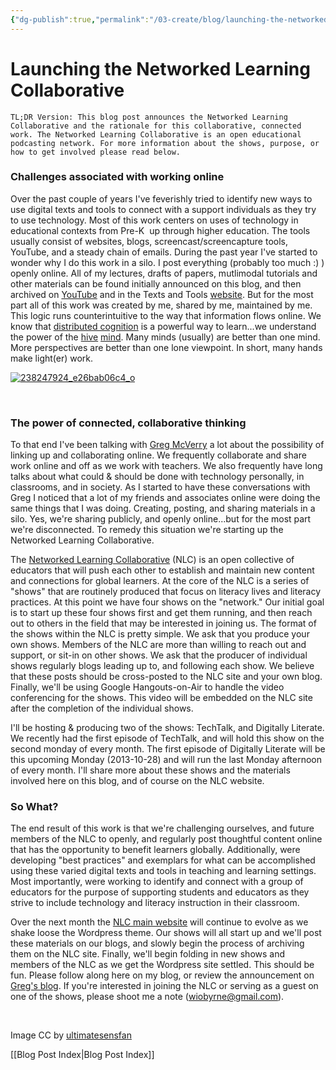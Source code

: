 ```yaml
---
{"dg-publish":true,"permalink":"/03-create/blog/launching-the-networked-learning-collaborative/","title":"Launching the Networked Learning Collaborative","tags":["connected-learning"]}
---
```


# Launching the Networked Learning Collaborative

```
TL;DR Version: This blog post announces the Networked Learning Collaborative and the rationale for this collaborative, connected work. The Networked Learning Collaborative is an open educational podcasting network. For more information about the shows, purpose, or how to get involved please read below.
```

### Challenges associated with working online

Over the past couple of years I've feverishly tried to identify new ways to use digital texts and tools to connect with a support individuals as they try to use technology. Most of this work centers on uses of technology in educational contexts from Pre-K  up through higher education. The tools usually consist of websites, blogs, screencast/screencapture tools, YouTube, and a steady chain of emails. During the past year I've started to wonder why I do this work in a silo. I post everything (probably too much :) ) openly online. All of my lectures, drafts of papers, mutlimodal tutorials and other materials can be found initially announced on this blog, and then archived on [YouTube](http://www.youtube.com/user/obyrnei) and in the Texts and Tools [website](https://sites.google.com/site/textsandtools/). But for the most part all of this work was created by me, shared by me, maintained by me. This logic runs counterintuitive to the way that information flows online. We know that [distributed cognition](http://mcs.open.ac.uk/yr258/dist_cog/) is a powerful way to learn...we understand the power of the [hive](http://www.scientificamerican.com/article.cfm?id=you-have-a-hive-mind) [mind](http://io9.com/how-much-longer-until-humanity-becomes-a-hive-mind-453848055). Many minds (usually) are better than one mind. More perspectives are better than one lone viewpoint. In short, many hands make light(er) work.

[![238247924_e26bab06c4_o](images/238247924_e26bab06c4_o-300x290.jpg)](http://wiobyrne.com/wp-content/uploads/2013/10/238247924_e26bab06c4_o.jpg)

 

### The power of connected, collaborative thinking

To that end I've been talking with [Greg McVerry](https://plus.google.com/u/0/105650915574780317406/posts) a lot about the possibility of linking up and collaborating online. We frequently collaborate and share work online and off as we work with teachers. We also frequently have long talks about what could & should be done with technology personally, in classrooms, and in society. As I started to have these conversations with Greg I noticed that a lot of my friends and associates online were doing the same things that I was doing. Creating, posting, and sharing materials in a silo. Yes, we're sharing publicly, and openly online...but for the most part we're disconnected. To remedy this situation we're starting up the Networked Learning Collaborative.

The [Networked Learning Collaborative](http://networkedlearningcollaborative.com/) (NLC) is an open collective of educators that will push each other to establish and maintain new content and connections for global learners. At the core of the NLC is a series of "shows" that are routinely produced that focus on literacy lives and literacy practices. At this point we have four shows on the "network." Our initial goal is to start up these four shows first and get them running, and then reach out to others in the field that may be interested in joining us. The format of the shows within the NLC is pretty simple. We ask that you produce your own shows. Members of the NLC are more than willing to reach out and support, or sit-in on other shows. We ask that the producer of individual shows regularly blogs leading up to, and following each show. We believe that these posts should be cross-posted to the NLC site and your own blog. Finally, we'll be using Google Hangouts-on-Air to handle the video conferencing for the shows. This video will be embedded on the NLC site after the completion of the individual shows.

I'll be hosting & producing two of the shows: TechTalk, and Digitally Literate. We recently had the first episode of TechTalk, and will hold this show on the second monday of every month. The first episode of Digitally Literate will be this upcoming Monday (2013-10-28) and will run the last Monday afternoon of every month. I'll share more about these shows and the materials involved here on this blog, and of course on the NLC website.

### So What?

The end result of this work is that we're challenging ourselves, and future members of the NLC to openly, and regularly post thoughtful content online that has the opportunity to benefit learners globally. Additionally, were developing "best practices" and exemplars for what can be accomplished using these varied digital texts and tools in teaching and learning settings. Most importantly, were working to identify and connect with a group of educators for the purpose of supporting students and educators as they strive to include technology and literacy instruction in their classroom.

Over the next month the [NLC main website](http://networkedlearningcollaborative.com/) will continue to evolve as we shake loose the Wordpress theme. Our shows will all start up and we'll post these materials on our blogs, and slowly begin the process of archiving them on the NLC site. Finally, we'll begin folding in new shows and members of the NLC as we get the Wordpress site settled. This should be fun. Please follow along here on my blog, or review the announcement on [Greg's blog](http://jgregorymcverry.com/announcing-the-launch-of-the-networked-learning-collaborative/). If you're interested in joining the NLC or serving as a guest on one of the shows, please shoot me a note (wiobyrne@gmail.com).

 

Image CC by [ultimatesensfan](http://ultimatesensfan.deviantart.com/art/Hive-Mind-38115550)

[[Blog Post Index\|Blog Post Index]]